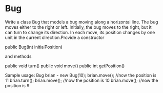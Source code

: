 # Bug

Write a class Bug that models a bug moving along a horizontal line. The bug moves either to the right or left. Initially, the bug moves to the right, but it can turn to change its direction. In each move, its position changes by one unit in the current direction.Provide a constructor
 
public Bug(int initialPosition)
 
and methods
 
public void turn()
public void move()
public int getPosition()
 
 
 
Sample usage:
Bug brian - new Bug(10);
brian.move();   //now the position is 11
brian.turn();
brian.move(); //now the position is 10
brian.move(); //now the position is 9
